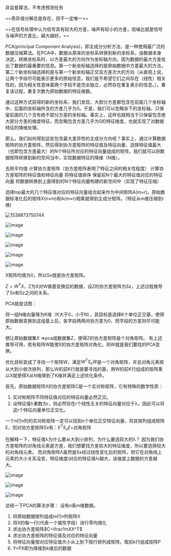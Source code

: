 非监督算法，不考虑预测任务

==奇异值分解总是存在，但不一定唯一==

==在信号处理中认为信号具有较大的方差，噪声有较小的方差，信噪比就是信号与噪声的方差比，越大越好。==

PCA(principal Component Analysis)，即主成分分析方法，是一种使用最广泛的数据压缩算法。在PCA中，数据从原来的坐标系转换到新的坐标系，由数据本身决定。转换坐标系时，以方差最大的方向作为坐标轴方向，因为数据的最大方差给出了数据的最重要的信息。第一个新坐标轴选择的是原始数据中方差最大的方法，第二个新坐标轴选择的是与第一个新坐标轴正交且方差次大的方向（从直观上说，让两个字段尽可能表示更多的原始信息，我们是不希望它们之间存在（线性）相关性的，因为相关性意味着两个字段不是完全独立，必然存在重复表示的信息。）。重复该过程，重复次数为原始数据的特征维数。

通过这种方式获得的新的坐标系，我们发现，大部分方差都包含在前面几个坐标轴中，后面的坐标轴所含的方差几乎为0。于是，我们可以忽略余下的坐标轴，只保留前面的几个含有绝不部分方差的坐标轴。事实上，这样也就相当于只保留包含绝大部分方差的维度特征，而忽略包含方差几乎为0的特征维度，也就实现了对数据特征的降维处理。

那么，我们如何得到这些包含最大差异性的主成分方向呢？事实上，通过计算数据矩阵的协方差矩阵，然后得到协方差矩阵的特征值及特征向量，选择特征值最大（也即包含方差最大）的N个特征所对应的特征向量组成的矩阵，我们就可以将数据矩阵转换到新的空间当中，实现数据特征的降维（N维）。

去除平均值
计算协方差矩阵（协方差矩阵表明了特征之间的相关性程度）
计算协方差矩阵的特征值和特征向量
将特征值排序
保留前N个最大的特征值对应的特征向量
将数据转换到上面得到的N个特征向量构建的新空间中（实现了特征压缩）

选择top最大的几个特征值对应的特征向量组合起来作为中间矩阵A(m×r)。原始数据标准化后的矩阵X(n×m)和A(m×r)相乘就得到主成分矩阵。（特征从m维压缩到r维)

![1538873750744](img/1538873750744.png)



![image](img/fe10.png)

![image](img/fe11.png)

![image](img/fe12.png)

![image](img/fe13.png)

![image](img/fe14.png)

X矩阵均值为0，所以Sx就是协方差矩阵。

$Z=W^TX$，Z为X对W做基变换后的数据，设Z的协方差矩阵为Sz，上述过程推导了Sx和Sz之间的关系。

PCA就是试图：

将一组N维向量降为K维（K大于0，小于N），其目标是选择K个单位正交基，使得原始数据变换到这组基上后，各字段两两间协方差为0，而字段的方差则尽可能大。

想让原始数据集X =>pca成数据集Z，使得Z的协方差矩阵是个对角矩阵。 
有上述推导可得，若有矩阵W能使X的协方差矩阵对角化，则W就是我们要找的PCA变换。

优化目标变成了寻找一个矩阵W，满足$W^TS_xW$是一个对角矩阵，并且对角元素按从大到小依次排列，那么W的前K行就是要寻找的基，用W的前K行组成的矩阵乘以X就使得X从N维降到了K维并满足上述优化条件。

首先，原始数据矩阵X的协方差矩阵C是一个实对称矩阵，它有特殊的数学性质：

1. 实对称矩阵不同特征值对应的特征向量必然正交。
2. 设特征值λ重数为r，则必然存在r个线性无关的特征向量对应于λ，因此可以将这r个特征向量单位正交化。

一个n行n列的实对称矩阵一定可以找到n个单位正交特征向量，将其按列组成矩阵E，则对协方差矩阵Sx有：$E^TS_xE$=对角矩阵

在解释一下，特征值λ为什么要从大到小排列，为什么要选较大的λ？
  因为我们协方差矩阵的对角线元素是方差，我们想要找方差较大的特征维度，所以要选择较大的对角线元素。 
  而对角矩阵Λ虽然是Sx经过线性变化后的矩阵，但它在对角线上元素的大小关系没变，特征维度i对应的特征值λi越大，该维度上数据的方差越大。

![image](img/fe15.png)

![image](img/fe16.png)

![image](img/fe17.png)

总结一下PCA的算法步骤： 
 设有n条m维数据。

1. 将原始数据按列组成m行n列矩阵X
2. 将X的每一行(代表一个属性字段）进行零均值化
3. 求出协方差矩阵$C=\frac1mXX^T$
4. 求出协方差矩阵的特征值及对应的特征向量
5. 将特征向量按对应特征值大小从上到下按行排列成矩阵，取前k行组成矩阵P
6. Y=PX即为降维到k维后的数据